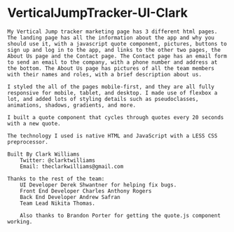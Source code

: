 # VerticalJumpTracker-UI-Clark
    My Vertical Jump tracker marketing page has 3 different html pages. The landing page has all the information about the app and why you should use it, with a javascript quote component, pictures, buttons to sign up and log in to the app, and links to the other two pages, the About Us page and the Contact page. The Contact page has an email form to send an email to the company, with a phone number and address at the bottom. The About Us page has pictures of all the team members with their names and roles, with a brief description about us.

    I styled the all of the pages mobile-first, and they are all fully responsive for mobile, tablet, and desktop. I made use of flexbox a lot, and added lots of styling details such as pseudoclasses, animations, shadows, gradients, and more.
    
    I built a quote component that cycles through quotes every 20 seconds with a new quote.

    The technology I used is native HTML and JavaScript with a LESS CSS preprocessor.

    Built By Clark Williams
        Twitter: @clarktwilliams
        Email: theclarkwilliams@gmail.com

    Thanks to the rest of the team: 
        UI Developer Derek Shwantner for helping fix bugs.
        Front End Developer Charles Anthony Rogers
        Back End Developer Andrew Safran
        Team Lead Nikita Thomas.

        Also thanks to Brandon Porter for getting the quote.js component working.